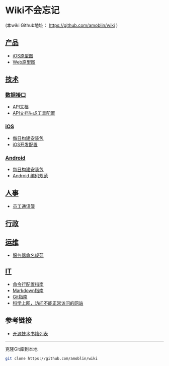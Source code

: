 # Wiki不会忘记
(本wiki Github地址： https://github.com/amoblin/wiki )

## [产品](pd/)

* [iOS原型图](pd/ios/)
* [Web原型图](pd/web/)

## [技术](rd/)
### [数据接口](rd/api)
* [API文档](rd/api.html)
* [API文档生成工具配置](rd/api/how-to-generate-api-doc)

### [iOS](rd/ios/)
* [每日构建安装包](https://tf.marboo.biz)
* [iOS开发配置](rd/ios/ios-dev)

### [Android](rd/android/)
* [每日构建安装包](https://tf.marboo.biz)
* [Android 编码规范](rd/android)

## [人事](hr/)
* [员工通讯簿](hr/contacts)

## [行政]()

## [运维](op/)
* [服务器命名规范](op/nameit)

## [IT](it/)
* [命令行配置指南](it/commandline-tools)
* [Markdown指南](it/markdown-guide)
* [Git指南](it/git-guide)
* [科学上网，访问不能正常访问的网站](it/switchy-sharp/)

## 参考链接
* [开源技术书籍列表](https://github.com/amoblin/CCBooks)

----------------------

克隆Git库到本地

``` sh
git clone https://github.com/amoblin/wiki
```
